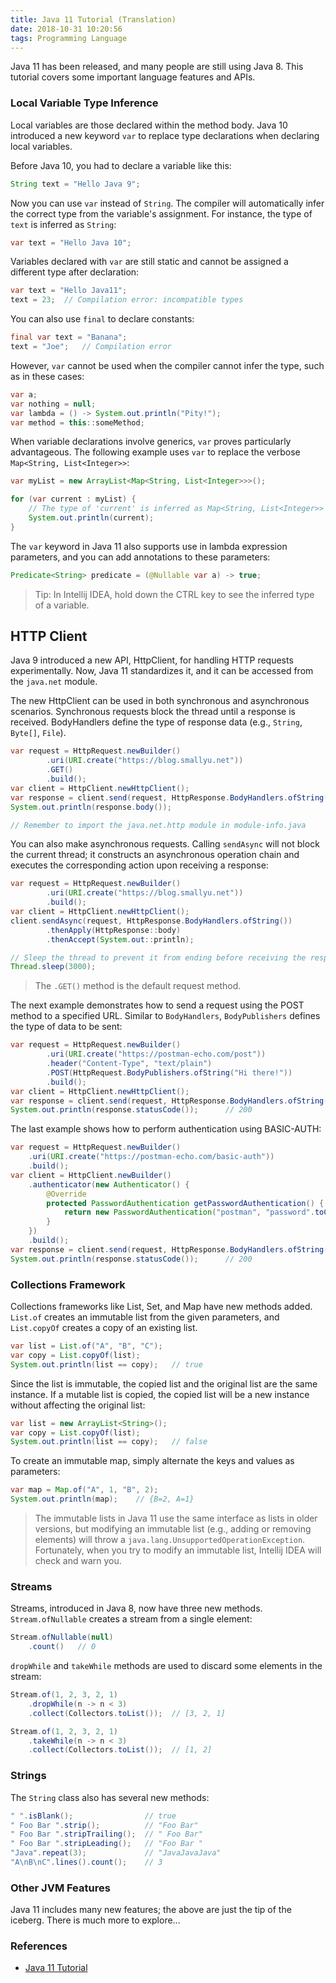 ```yaml
---
title: Java 11 Tutorial (Translation)
date: 2018-10-31 10:20:56
tags: Programming Language
---
```


Java 11 has been released, and many people are still using Java 8. This tutorial covers some important language features and APIs.

### Local Variable Type Inference

Local variables are those declared within the method body. Java 10 introduced a new keyword `var` to replace type declarations when declaring local variables.

Before Java 10, you had to declare a variable like this:

```java
String text = "Hello Java 9";
```

Now you can use `var` instead of `String`. The compiler will automatically infer the correct type from the variable's assignment. For instance, the type of `text` is inferred as `String`:

```java
var text = "Hello Java 10";
```

Variables declared with `var` are still static and cannot be assigned a different type after declaration:

```java
var text = "Hello Java11";
text = 23;  // Compilation error: incompatible types
```

You can also use `final` to declare constants:

```java
final var text = "Banana";
text = "Joe";   // Compilation error
```

However, `var` cannot be used when the compiler cannot infer the type, such as in these cases:

```java
var a;
var nothing = null;
var lambda = () -> System.out.println("Pity!");
var method = this::someMethod;
```

When variable declarations involve generics, `var` proves particularly advantageous. The following example uses `var` to replace the verbose `Map<String, List<Integer>>`:

```java
var myList = new ArrayList<Map<String, List<Integer>>>();

for (var current : myList) {
    // The type of 'current' is inferred as Map<String, List<Integer>>
    System.out.println(current);
}
```

The `var` keyword in Java 11 also supports use in lambda expression parameters, and you can add annotations to these parameters:

```java
Predicate<String> predicate = (@Nullable var a) -> true;
```

> Tip: In Intellij IDEA, hold down the CTRL key to see the inferred type of a variable.

## HTTP Client

Java 9 introduced a new API, HttpClient, for handling HTTP requests experimentally. Now, Java 11 standardizes it, and it can be accessed from the `java.net` module.

The new HttpClient can be used in both synchronous and asynchronous scenarios. Synchronous requests block the thread until a response is received. BodyHandlers define the type of response data (e.g., `String`, `Byte[]`, `File`).

```java
var request = HttpRequest.newBuilder()
        .uri(URI.create("https://blog.smallyu.net"))
        .GET()
        .build();
var client = HttpClient.newHttpClient();
var response = client.send(request, HttpResponse.BodyHandlers.ofString());
System.out.println(response.body());

// Remember to import the java.net.http module in module-info.java
```

You can also make asynchronous requests. Calling `sendAsync` will not block the current thread; it constructs an asynchronous operation chain and executes the corresponding action upon receiving a response:

```java
var request = HttpRequest.newBuilder()
        .uri(URI.create("https://blog.smallyu.net"))
        .build();
var client = HttpClient.newHttpClient();
client.sendAsync(request, HttpResponse.BodyHandlers.ofString())
        .thenApply(HttpResponse::body)
        .thenAccept(System.out::println);

// Sleep the thread to prevent it from ending before receiving the response
Thread.sleep(3000);
```

> The `.GET()` method is the default request method.

The next example demonstrates how to send a request using the POST method to a specified URL. Similar to `BodyHandlers`, `BodyPublishers` defines the type of data to be sent:

```java
var request = HttpRequest.newBuilder()
        .uri(URI.create("https://postman-echo.com/post"))
        .header("Content-Type", "text/plain")
        .POST(HttpRequest.BodyPublishers.ofString("Hi there!"))
        .build();
var client = HttpClient.newHttpClient();
var response = client.send(request, HttpResponse.BodyHandlers.ofString());
System.out.println(response.statusCode());      // 200
```

The last example shows how to perform authentication using BASIC-AUTH:

```java
var request = HttpRequest.newBuilder()
    .uri(URI.create("https://postman-echo.com/basic-auth"))
    .build();
var client = HttpClient.newBuilder()
    .authenticator(new Authenticator() {
        @Override
        protected PasswordAuthentication getPasswordAuthentication() {
            return new PasswordAuthentication("postman", "password".toCharArray());
        }
    })
    .build();
var response = client.send(request, HttpResponse.BodyHandlers.ofString());
System.out.println(response.statusCode());      // 200
```

### Collections Framework

Collections frameworks like List, Set, and Map have new methods added. `List.of` creates an immutable list from the given parameters, and `List.copyOf` creates a copy of an existing list.

```java
var list = List.of("A", "B", "C");
var copy = List.copyOf(list);
System.out.println(list == copy);   // true
```

Since the list is immutable, the copied list and the original list are the same instance. If a mutable list is copied, the copied list will be a new instance without affecting the original list:

```java
var list = new ArrayList<String>();
var copy = List.copyOf(list);
System.out.println(list == copy);   // false
```

To create an immutable map, simply alternate the keys and values as parameters:

```java
var map = Map.of("A", 1, "B", 2);
System.out.println(map);    // {B=2, A=1}
```

> The immutable lists in Java 11 use the same interface as lists in older versions, but modifying an immutable list (e.g., adding or removing elements) will throw a `java.lang.UnsupportedOperationException`. Fortunately, when you try to modify an immutable list, Intellij IDEA will check and warn you.

### Streams

Streams, introduced in Java 8, now have three new methods. `Stream.ofNullable` creates a stream from a single element:

```java
Stream.ofNullable(null)
    .count()   // 0
```

`dropWhile` and `takeWhile` methods are used to discard some elements in the stream:

```java
Stream.of(1, 2, 3, 2, 1)
    .dropWhile(n -> n < 3)
    .collect(Collectors.toList());  // [3, 2, 1]

Stream.of(1, 2, 3, 2, 1)
    .takeWhile(n -> n < 3)
    .collect(Collectors.toList());  // [1, 2]
```

### Strings

The `String` class also has several new methods:

```java
" ".isBlank();                // true
" Foo Bar ".strip();          // "Foo Bar"
" Foo Bar ".stripTrailing();  // " Foo Bar"
" Foo Bar ".stripLeading();   // "Foo Bar "
"Java".repeat(3);             // "JavaJavaJava"
"A\nB\nC".lines().count();    // 3
```

### Other JVM Features

Java 11 includes many new features; the above are just the tip of the iceberg. There is much more to explore...

### References

- [Java 11 Tutorial](https://winterbe.com/posts/2018/09/24/java-11-tutorial/)

